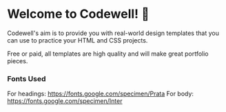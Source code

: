 # Welcome to Codewell! 👋

Codewell's aim is to provide you with real-world design templates that you can use to practice your HTML and CSS projects.

Free or paid, all templates are high quality and will make great portfolio pieces.

### Fonts Used

For headings: https://fonts.google.com/specimen/Prata
For body: https://fonts.google.com/specimen/Inter
